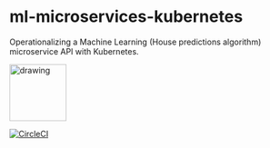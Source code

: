 # ml-microservices-kubernetes
Operationalizing a Machine Learning (House predictions algorithm) microservice API with Kubernetes.

<img src="https://circleci.com/circleci-logo-stacked-fb.png" alt="drawing" width="100"/>

[![CircleCI](https://circleci.com/gh/MkTavish/ml_microservices_kubernetes/tree/master.svg?style=svg)](https://circleci.com/gh/MkTavish/ml_microservices_kubernetes/tree/master)
